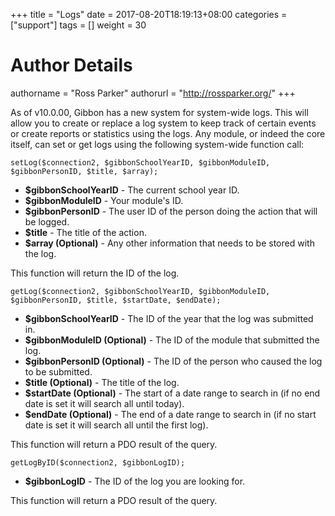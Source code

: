 +++
title = "Logs"
date = 2017-08-20T18:19:13+08:00
categories = ["support"]
tags = []
weight = 30
# Author Details
authorname = "Ross Parker"
authorurl = "http://rossparker.org/"
+++

As of v10.0.00, Gibbon has a new system for system-wide logs. This will allow you to create or replace a log system to keep track of certain events or create reports or statistics using the logs. Any module, or indeed the core itself, can set or get logs using the following system-wide function call:

    setLog($connection2, $gibbonSchoolYearID, $gibbonModuleID, $gibbonPersonID, $title, $array);

*   **$gibbonSchoolYearID** - The current school year ID.
*   **$gibbonModuleID** - Your module's ID.
*   **$gibbonPersonID** - The user ID of the person doing the action that will be logged.
*   **$title** - The title of the action.
*   **$array (Optional)** - Any other information that needs to be stored with the log.

This function will return the ID of the log.

    getLog($connection2, $gibbonSchoolYearID, $gibbonModuleID, $gibbonPersonID, $title, $startDate, $endDate);

*   **$gibbonSchoolYearID** - The ID of the year that the log was submitted in.
*   **$gibbonModuleID (Optional)** - The ID of the module that submitted the log.
*   **$gibbonPersonID **(Optional)**** - The ID of the person who caused the log to be submitted.
*   **$title **(Optional)**** - The title of the log.
*   **$startDate **(Optional)**** - The start of a date range to search in (if no end date is set it will search all until today).
*   **$endDate **(Optional)**** - The end of a date range to search in (if no start date is set it will search all until the first log).

This function will return a PDO result of the query.

    getLogByID($connection2, $gibbonLogID);

*   **$gibbonLogID** - The ID of the log you are looking for.

This function will return a PDO result of the query.
